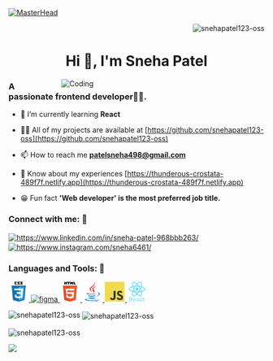 [![MasterHead](https://camo.githubusercontent.com/5dc6ee33381917e41fc9c4951799268998f11a9b864399bf79a0842e4f9b194d/68747470733a2f2f692e696d6775722e636f6d2f315a76566b44632e676966)](https://codegrills.in)
<p align="right"> <img src="https://komarev.com/ghpvc/?username=snehapatel123-oss&label=Profile%20views&color=0e75b6&style=flat" alt="snehapatel123-oss" /> </p>
<h1 align="center">Hi 👋, I'm Sneha Patel</h1>
<img align="right" alt="Coding" width="400" src="https://camo.githubusercontent.com/0f2df9c6430300192232520a10bc3f09066cee3c6f1205da8490ac2b1d69d9e5/68747470733a2f2f6d69722d73332d63646e2d63662e626568616e63652e6e65742f70726f6a6563745f6d6f64756c65732f646973702f3630313031343131363737303437352e363036386265666634363430612e676966">


<h3 align="left">A passionate frontend developer👩‍💻.</h3>

- 🌱 I’m currently learning **React**

- 👨‍💻 All of my projects are available at [https://github.com/snehapatel123-oss](https://github.com/snehapatel123-oss)

- 📫 How to reach me **patelsneha498@gmail.com**

- 📄 Know about my experiences [https://thunderous-crostata-489f7f.netlify.app](https://thunderous-crostata-489f7f.netlify.app)

- 😁 Fun fact **'Web developer' is the most preferred job title.**

<h3 align="left">Connect with me: 📲</h3>
<p align="left">
<a href="https://linkedin.com/in/https://www.linkedin.com/in/sneha-patel-968bbb263/" target="blank"><img align="center" src="https://raw.githubusercontent.com/rahuldkjain/github-profile-readme-generator/master/src/images/icons/Social/linked-in-alt.svg" alt="https://www.linkedin.com/in/sneha-patel-968bbb263/" height="30" width="40" /></a>
<a href="https://instagram.com/https://www.instagram.com/sneha6461/" target="blank"><img align="center" src="https://raw.githubusercontent.com/rahuldkjain/github-profile-readme-generator/master/src/images/icons/Social/instagram.svg" alt="https://www.instagram.com/sneha6461/" height="30" width="40" /></a>
</p>

<h3 align="left">Languages and Tools: 🔧</h3>
<p align="left"> <a href="https://www.w3schools.com/css/" target="_blank" rel="noreferrer"> <img src="https://raw.githubusercontent.com/devicons/devicon/master/icons/css3/css3-original-wordmark.svg" alt="css3" width="40" height="40"/> </a> <a href="https://www.figma.com/" target="_blank" rel="noreferrer"> <img src="https://www.vectorlogo.zone/logos/figma/figma-icon.svg" alt="figma" width="40" height="40"/> </a> <a href="https://www.w3.org/html/" target="_blank" rel="noreferrer"> <img src="https://raw.githubusercontent.com/devicons/devicon/master/icons/html5/html5-original-wordmark.svg" alt="html5" width="40" height="40"/> </a> <a href="https://www.java.com" target="_blank" rel="noreferrer"> <img src="https://raw.githubusercontent.com/devicons/devicon/master/icons/java/java-original.svg" alt="java" width="40" height="40"/> </a> <a href="https://developer.mozilla.org/en-US/docs/Web/JavaScript" target="_blank" rel="noreferrer"> <img src="https://raw.githubusercontent.com/devicons/devicon/master/icons/javascript/javascript-original.svg" alt="javascript" width="40" height="40"/> </a> <a href="https://reactjs.org/" target="_blank" rel="noreferrer"> <img src="https://raw.githubusercontent.com/devicons/devicon/master/icons/react/react-original-wordmark.svg" alt="react" width="40" height="40"/> </a> </p>

<p><img align="left" src="https://github-readme-stats.vercel.app/api/top-langs?username=snehapatel123-oss&show_icons=true&locale=en&layout=compact" alt="snehapatel123-oss" /></p>

<p>&nbsp;<img align="center" src="https://github-readme-stats.vercel.app/api?username=snehapatel123-oss&show_icons=true&locale=en" alt="snehapatel123-oss" /></p>

<p><img align="center" src="https://github-readme-streak-stats.herokuapp.com/?user=snehapatel123-oss&" alt="snehapatel123-oss" /></p>

<img src="https://res.cloudinary.com/practicaldev/image/fetch/s--NaEDFYAK--/c_imagga_scale,f_auto,fl_progressive,h_900,q_66,w_1600/https://dev-to-uploads.s3.amazonaws.com/uploads/articles/legnuefb30fdf1owkh98.gif">

